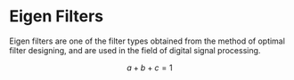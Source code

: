 # Eigen Filters
Eigen filters are one of the filter types obtained from the method of optimal filter designing, and are used in the field of digital signal processing.  
```math #Math
a+b+c=1
```

